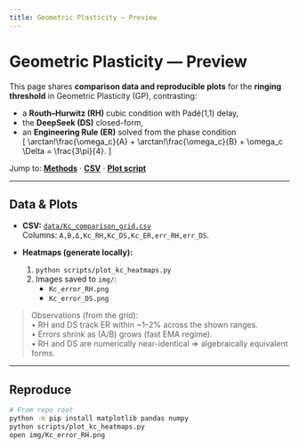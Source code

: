 ```yaml
---
title: Geometric Plasticity — Preview
---
```


# Geometric Plasticity — Preview

This page shares **comparison data and reproducible plots** for the **ringing threshold** in Geometric Plasticity (GP), contrasting:
- a **Routh–Hurwitz (RH)** cubic condition with Padé(1,1) delay,
- the **DeepSeek (DS)** closed-form,
- an **Engineering Rule (ER)** solved from the phase condition  
  \[
  \arctan\!\frac{\omega_c}{A} + \arctan\!\frac{\omega_c}{B} + \omega_c \Delta = \frac{3\pi}{4}.
  \]

Jump to: **[Methods](preview_methods.md)** · **[CSV](../data/Kc_comparison_grid.csv)** · **[Plot script](../scripts/plot_kc_heatmaps.py)**

---

## Data & Plots

- **CSV:** [`data/Kc_comparison_grid.csv`](../data/Kc_comparison_grid.csv)  
  Columns: `A,B,Δ,Kc_RH,Kc_DS,Kc_ER,err_RH,err_DS`.

- **Heatmaps (generate locally):**
  1. `python scripts/plot_kc_heatmaps.py`
  2. Images saved to `img/`:
     - `Kc_error_RH.png`
     - `Kc_error_DS.png`

> Observations (from the grid):  
> • RH and DS track ER within ~1–2% across the shown ranges.  
> • Errors shrink as \(A/B\) grows (fast EMA regime).  
> • RH and DS are numerically near-identical ⇒ algebraically equivalent forms.

---

## Reproduce

```bash
# From repo root
python -m pip install matplotlib pandas numpy
python scripts/plot_kc_heatmaps.py
open img/Kc_error_RH.png

